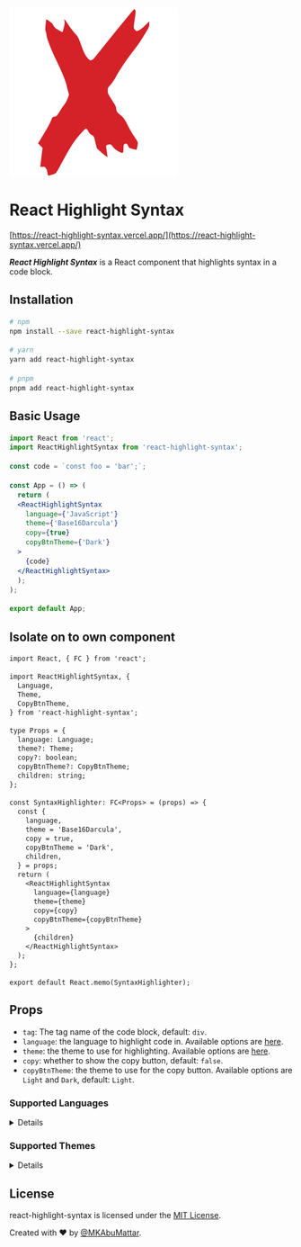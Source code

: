 ![React Highlight Syntax](./assets/devicons-react-original.svg)

# React Highlight Syntax

[https://react-highlight-syntax.vercel.app/](https://react-highlight-syntax.vercel.app/)

***React Highlight Syntax*** is a React component that highlights syntax in a code block.

## Installation

```bash
# npm
npm install --save react-highlight-syntax

# yarn
yarn add react-highlight-syntax

# pnpm
pnpm add react-highlight-syntax
```

## Basic Usage

```jsx
import React from 'react';
import ReactHighlightSyntax from 'react-highlight-syntax';

const code = `const foo = 'bar';`;

const App = () => (
  return (
  <ReactHighlightSyntax 
    language={'JavaScript'}
    theme={'Base16Darcula'}
    copy={true}
    copyBtnTheme={'Dark'}
  >
    {code}
  </ReactHighlightSyntax>
  );
);

export default App;
```

## Isolate on to own component

```tsx
import React, { FC } from 'react';

import ReactHighlightSyntax, {
  Language,
  Theme,
  CopyBtnTheme,
} from 'react-highlight-syntax';

type Props = {
  language: Language;
  theme?: Theme;
  copy?: boolean;
  copyBtnTheme?: CopyBtnTheme;
  children: string;
};

const SyntaxHighlighter: FC<Props> = (props) => {
  const {
    language,
    theme = 'Base16Darcula',
    copy = true,
    copyBtnTheme = 'Dark',
    children,
  } = props;
  return (
    <ReactHighlightSyntax
      language={language}
      theme={theme}
      copy={copy}
      copyBtnTheme={copyBtnTheme}
    >
      {children}
    </ReactHighlightSyntax>
  );
};

export default React.memo(SyntaxHighlighter);
```

## Props

- `tag`: The tag name of the code block, default: `div`.
- `language`: the language to highlight code in. Available options are [here](#supported-languages).
- `theme`: the theme to use for highlighting. Available options are [here](#supported-themes).
- `copy`: whether to show the copy button, default: `false`.
- `copyBtnTheme`: the theme to use for the copy button. Available options are `Light` and `Dark`, default: `Light`.

### Supported Languages

<details>

- Properties
- 1CEnterprise
- ARMAssembly
- AVRAssembly
- ActionScript
- Ada
- AngelScript
- ApacheAccessLog
- ApacheConfig
- AppleScript
- ArcGISArcade
- Arduino
- AsciiDoc
- AspectJ
- AugmentedBackusNaurForm
- AutoHotkey
- AutoIt
- Awk
- BASIC
- BackusNaurForm
- Bash
- BatchFile(DOS)
- Brainfuck
- C
- C#
- C++
- CAL
- CMake
- CSP
- CSS
- CacheObjectScript
- CapnProto
- Ceylon
- Clean
- Clojure
- ClojureREPL
- CoffeeScript
- Coq
- Crystal
- D
- DNSZone
- Dart
- Delphi
- DeviceTree
- Diff
- Django
- Dockerfile
- Dust
- ERB(EmbeddedRuby)
- Elixir
- Elm
- Erlang
- ErlangREPL
- ExcelFormulae
- ExtendedBackusNaurForm
- F#
- FIX
- Flix
- Fortran
- Gcode(ISO6983)
- GAMS
- GAUSS
- GLSL
- GML
- Gherkin
- Go
- Golo
- Gradle
- GraphQL
- Groovy
- HAML
- HSP
- HTML
- HTTP
- Handlebars
- Haskell
- Haxe
- Hy
- INI
- IRPF90
- ISBL
- Inform7
- IntelX86Assembly
- JBossCLI
- JSON
- Java
- JavaScript
- Julia
- JuliaREPL
- Kotlin
- LDIF
- LLVMIR
- LSL(LindenScriptingLanguage)
- LaTeX
- Lasso
- Leaf
- Less
- Lisp
- LiveCode
- LiveScript
- Lua
- MEL
- MIPSAssembly
- Makefile
- Markdown
- Matlab
- Maxima
- Mercury
- MicrotikRouterOSScript
- Mizar
- Mojolicious
- Monkey
- MoonScript
- N1QL
- NSIS
- NestedText
- NginxConfig
- Nim
- Nix
- NodeREPL
- OCaml
- ObjectiveC
- OpenSCAD
- OracleRulesLanguage
- Oxygene
- PHP
- PHPTemplate
- PLpgSQL
- PacketFilterConfig
- Parser3
- Perl
- PlainText
- Pony
- PostgreSQL
- PowerShell
- Processing
- Prolog
- ProtocolBuffers
- Puppet
- PureBASIC
- Python
- PythonREPL
- PythonProfiler
- Q
- QML
- R
- ReasonML
- RenderManRIB
- RenderManRSL
- Roboconf
- Ruby
- Rust
- SAS
- SCSS
- SML(StandardML)
- SQF
- SQL
- STEPPart21
- Scala
- Scheme
- Scilab
- ShellSession
- Smali
- Smalltalk
- Stan
- Stata
- Stylus
- SubUnit
- Swift
- TOML
- TP
- TaggerScript
- Tcl
- TestAnythingProtocol
- Thrift
- Twig
- TypeScript
- VBScript
- VBScriptInHTML
- VHDL
- Vala
- Verilog
- VimScript
- VisualBasicNET
- WebAssembly
- WolframLanguage
- Wren
- X++
- XL
- XML
- XQuery
- YAML
- Zephir
- Crmsh
- Dsconfig

</details>

### Supported Themes

<details>

- A11yDark
- A11yLight
- Agate
- AnOldHope
- Androidstudio
- ArduinoLight
- Arta
- Ascetic
- AtomOneDarkReasonable
- AtomOneDark
- AtomOneLight
- Base163024
- Base16Apathy
- Base16Apprentice
- Base16Ashes
- Base16AtelierCaveLight
- Base16AtelierCave
- Base16AtelierDuneLight
- Base16AtelierDune
- Base16AtelierEstuaryLight
- Base16AtelierEstuary
- Base16AtelierForestLight
- Base16AtelierForest
- Base16AtelierHeathLight
- Base16AtelierHeath
- Base16AtelierLakesideLight
- Base16AtelierLakeside
- Base16AtelierPlateauLight
- Base16AtelierPlateau
- Base16AtelierSavannaLight
- Base16AtelierSavanna
- Base16AtelierSeasideLight
- Base16AtelierSeaside
- Base16AtelierSulphurpoolLight
- Base16AtelierSulphurpool
- Base16Atlas
- Base16Bespin
- Base16BlackMetalBathory
- Base16BlackMetalBurzum
- Base16BlackMetalDarkFuneral
- Base16BlackMetalGorgoroth
- Base16BlackMetalImmortal
- Base16BlackMetalKhold
- Base16BlackMetalMarduk
- Base16BlackMetalMayhem
- Base16BlackMetalNile
- Base16BlackMetalVenom
- Base16BlackMetal
- Base16Brewer
- Base16Bright
- Base16Brogrammer
- Base16BrushTreesDark
- Base16BrushTrees
- Base16Chalk
- Base16Circus
- Base16ClassicDark
- Base16ClassicLight
- Base16Codeschool
- Base16Colors
- Base16Cupcake
- Base16Cupertino
- Base16Danqing
- Base16Darcula
- Base16DarkViolet
- Base16Darkmoss
- Base16Darktooth
- Base16Decaf
- Base16DefaultDark
- Base16DefaultLight
- Base16Dirtysea
- Base16Dracula
- Base16EdgeDark
- Base16EdgeLight
- Base16Eighties
- Base16Embers
- Base16EquilibriumDark
- Base16EquilibriumGrayDark
- Base16EquilibriumGrayLight
- Base16EquilibriumLight
- Base16Espresso
- Base16EvaDim
- Base16Eva
- Base16Flat
- Base16Framer
- Base16FruitSoda
- Base16Gigavolt
- Base16Github
- Base16GoogleDark
- Base16GoogleLight
- Base16GrayscaleDark
- Base16GrayscaleLight
- Base16GreenScreen
- Base16GruvboxDarkHard
- Base16GruvboxDarkMedium
- Base16GruvboxDarkPale
- Base16GruvboxDarkSoft
- Base16GruvboxLightHard
- Base16GruvboxLightMedium
- Base16GruvboxLightSoft
- Base16Hardcore
- Base16Harmonic16Dark
- Base16Harmonic16Light
- Base16HeetchDark
- Base16HeetchLight
- Base16Helios
- Base16Hopscotch
- Base16HorizonDark
- Base16HorizonLight
- Base16HumanoidDark
- Base16HumanoidLight
- Base16IaDark
- Base16IaLight
- Base16IcyDark
- Base16IrBlack
- Base16Isotope
- Base16Kimber
- Base16LondonTube
- Base16Macintosh
- Base16Marrakesh
- Base16Materia
- Base16MaterialDarker
- Base16MaterialLighter
- Base16MaterialPalenight
- Base16MaterialVivid
- Base16Material
- Base16MellowPurple
- Base16MexicoLight
- Base16Mocha
- Base16Monokai
- Base16Nebula
- Base16Nord
- Base16Nova
- Base16Ocean
- Base16Oceanicnext
- Base16OneLight
- Base16Onedark
- Base16OutrunDark
- Base16PapercolorDark
- Base16PapercolorLight
- Base16Paraiso
- Base16Pasque
- Base16Phd
- Base16Pico
- Base16Pop
- Base16Porple
- Base16Qualia
- Base16Railscasts
- Base16Rebecca
- Base16RosPineDawn
- Base16RosPineMoon
- Base16RosPine
- Base16Sagelight
- Base16Sandcastle
- Base16SetiUi
- Base16Shapeshifter
- Base16SilkDark
- Base16SilkLight
- Base16Snazzy
- Base16SolarFlareLight
- Base16SolarFlare
- Base16SolarizedDark
- Base16SolarizedLight
- Base16Spacemacs
- Base16Summercamp
- Base16SummerfruitDark
- Base16SummerfruitLight
- Base16SynthMidnightTerminalDark
- Base16SynthMidnightTerminalLight
- Base16Tango
- Base16Tender
- Base16TomorrowNight
- Base16Tomorrow
- Base16Twilight
- Base16UnikittyDark
- Base16UnikittyLight
- Base16Vulcan
- Base16Windows10Light
- Base16Windows10
- Base16Windows95Light
- Base16Windows95
- Base16WindowsHighContrastLight
- Base16WindowsHighContrast
- Base16WindowsNtLight
- Base16WindowsNt
- Base16Woodland
- Base16XcodeDusk
- Base16Zenburn
- CodepenEmbed
- ColorBrewer
- Dark
- Default
- Devibeans
- Docco
- Far
- Felipec
- Foundation
- GithubDarkDimmed
- GithubDark
- Github
- Gml
- Googlecode
- GradientDark
- GradientLight
- Grayscale
- Hybrid
- Idea
- IntellijLight
- IrBlack
- IsblEditorDark
- IsblEditorLight
- KimbieDark
- KimbieLight
- Lightfair
- Lioshi
- Magula
- MonoBlue
- MonokaiSublime
- Monokai
- NightOwl
- NnfxDark
- NnfxLight
- Nord
- Obsidian
- PandaSyntaxDark
- PandaSyntaxLight
- ParaisoDark
- ParaisoLight
- Purebasic
- QtcreatorDark
- QtcreatorLight
- Rainbow
- Routeros
- SchoolBook
- ShadesOfPurple
- Srcery
- StackoverflowDark
- StackoverflowLight
- Sunburst
- TokyoNightDark
- TokyoNightLight
- TomorrowNightBlue
- TomorrowNightBright
- Vs
- Vs2015
- Xcode
- Xt256

</details>

## License

react-highlight-syntax is licensed under the [MIT License](./LICENSE).

Created with ♥ by [@MKAbuMattar](https://github.com/MKAbuMattar).
